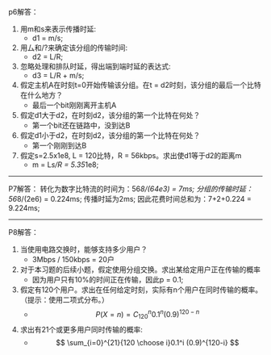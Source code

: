 p6解答：
1. 用m和s来表示传播时延:
    * d1 = m/s;
2. 用厶和/?来确定该分组的传输时间:
    * d2 = L/R;
3. 忽略处理和排队时延，得出端到端时延的表达式:
    * d3 = L/R + m/s;
4. 假定主机A在时刻t=0开始传输该分组。在t = d2时刻，该分组的最后一个比特在什么地方？ 
    * 最后一个bit刚刚离开主机A
5. 假定d1大于d2，在时刻d2，该分组的第一个比特在何处？ 
    * 第一个bit还在链路中，没到达B
6. 假定d1小于d2，在时刻d2，该分组的第一个比特在何处？
    * 第一个刚刚到达B
7. 假定s=2.5x1e8, L = 120比特，R = 56kbps。求出使d1等于d2的距离m
    * m = L*s/R =  5.35*1e8;
***
P7解答：
    转化为数字比特流的时间为：56*8/(64e3) = 7ms;
    分组的传输时延：56*8/(2e6) = 0.224ms;
    传播时延为2ms;
    因此花费时间总和为：7+2+0.224 = 9.224ms;
***
P8解答：
1. 当使用电路交换时，能够支持多少用户？
    * 3Mbps / 150kbps = 20户
2. 对于本习题的后续小题，假定使用分组交换。求出某给定用户正在传输的概率
    * 因为用户只有10%的时间正在传输，因此p = 0.1;
3. 假定有120个用户。求出在任何给定时刻，实际有n个用户在同时传输的概率。（提示：使用二项式分布。）  
    * $$P \left( X=n \left) =C\mathop{{}}\nolimits_{{120}}^{{n}}0.1\mathop{{}}\nolimits^{{n}} \left( 0.9 \left) \mathop{{}}\nolimits^{{120-n}}\text{}\right. \right. \right. \right. $$ 
4. 求出有21个或更多用户同时传输的概率:
    * $$ \sum_{i=0}^{21}{120 \choose i}0.1^i (0.9)^{120-i} $$
